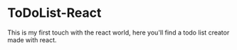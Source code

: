 # ToDoList-React
This is my first touch with the react world, here you'll find a todo list creator made with react.
